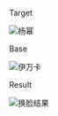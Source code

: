 
Target

![杨幂](https://github.com/user-attachments/assets/d356aff4-1742-43f2-a257-0e5d7c073641)

Base

![伊万卡](https://github.com/user-attachments/assets/dfb08f28-3b29-41da-a569-62df9e08afb8)

Result

![换脸结果](https://github.com/user-attachments/assets/47d8646c-7e21-4e05-b88f-0f110dea6706)
